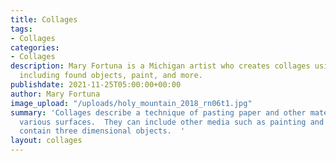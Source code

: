 ```yaml
---
title: Collages
tags:
- Collages
categories:
- Collages
description: Mary Fortuna is a Michigan artist who creates collages using mixed media,
  including found objects, paint, and more.
publishdate: 2021-11-25T05:00:00+00:00
author: Mary Fortuna
image_upload: "/uploads/holy_mountain_2018_rn06t1.jpg"
summary: 'Collages describe a technique of pasting paper and other materials onto
  various surfaces.  They can include other media such as painting and drawing and
  contain three dimensional objects.  '
layout: collages
---
```

